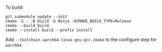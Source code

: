 To build:
```
git submodule update --init
cmake -S . -B build -G Ninja -DCMAKE_BUILD_TYPE=Release
cmake --build build
cmake --install build --prefix install
```
Add `--toolchain aarch64-linux-gnu-gcc.cmake` to the configure step for `aarch64`.
